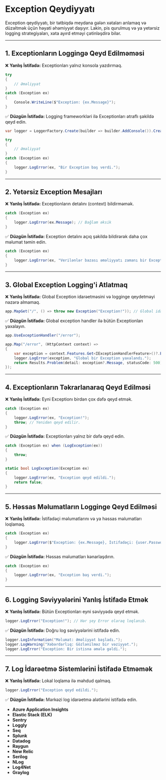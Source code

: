 # Exception Qeydiyyatı

Exception qeydiyyatı, bir tətbiqdə meydana gələn xətaları anlamaq və düzəltmək üçün həyati əhəmiyyət daşıyır. Lakin, pis qurulmuş və ya yetərsiz logging strategiyaları, xəta ayırd etməyi çətinləşdirə bilər.

---

## 1. Exceptionların Loggingə Qeyd Edilməməsi

❌ **Yanlış İstifadə:** Exceptionları yalnız konsola yazdırmaq.

```csharp
try
{
    // Əməliyyat
}
catch (Exception ex)
{
    Console.WriteLine($"Exception: {ex.Message}");
}
```

✅ **Düzgün İstifadə:** Logging frameworkləri ilə Exceptionları ətraflı şəkildə qeyd edin.

```csharp
var logger = LoggerFactory.Create(builder => builder.AddConsole()).CreateLogger("AppLogger");

try
{
    // Əməliyyat
}
catch (Exception ex)
{
    logger.LogError(ex, "Bir Exception baş verdi.");
}
```

---

## 2. Yetərsiz Exception Mesajları

❌ **Yanlış İstifadə:** Exceptionların detalını (context) bildirməmək.

```csharp
catch (Exception ex)
{
    logger.LogError(ex.Message); // Bağlam əksik
}
```

✅ **Düzgün İstifadə:** Exception detalını açıq şəkildə bildirərək daha çox məlumat təmin edin.

```csharp
catch (Exception ex)
{
    logger.LogError(ex, "Verilənlər bazası əməliyyatı zamanı bir Exception baş verdi.");
}
```

---

## 3. Global Exception Logging'i Atlatmaq

❌ **Yanlış İstifadə:** Global Exception idarəetməsini və logginge qeydetməyi nəzərə almamaq.

```csharp
app.MapGet("/", () => throw new Exception("Exception!")); // Global idarəetmə yox
```

✅ **Düzgün İstifadə:** Global exception handler ilə bütün Exceptionları yaxalayın.

```csharp
app.UseExceptionHandler("/error");

app.Map("/error", (HttpContext context) =>
{
    var exception = context.Features.Get<IExceptionHandlerFeature>()?.Error;
    logger.LogError(exception, "Global bir Exception yaxalandı.");
    return Results.Problem(detail: exception?.Message, statusCode: 500);
});
```

---

## 4. Exceptionların Təkrarlanaraq Qeyd Edilməsi

❌ **Yanlış İstifadə:** Eyni Exceptionı birdən çox dəfə qeyd etmək.

```csharp
catch (Exception ex)
{
    logger.LogError(ex, "Exception!");
    throw; // Yenidən qeyd edilir.
}
```

✅ **Düzgün İstifadə:** Exceptionları yalnız bir dəfə qeyd edin.

```csharp
catch (Exception ex) when (LogException(ex))
{
    throw;
}

static bool LogException(Exception ex)
{
    logger.LogError(ex, "Exception qeyd edildi.");
    return false;
}
```

---

## 5. Həssas Məlumatların Logginge Qeyd Edilməsi

❌ **Yanlış İstifadə:** İstifadəçi məlumatlarını və ya həssas məlumatları loqlamaq.

```csharp
catch (Exception ex)
{
    logger.LogError($"Exception: {ex.Message}, İstifadəçi: {user.Password}"); // Təhlükəsizlik zəifliyi
}
```

✅ **Düzgün İstifadə:** Həssas məlumatları kənarlaşdırın.

```csharp
catch (Exception ex)
{
    logger.LogError(ex, "Exception baş verdi.");
}
```

---

## 6. Logging Səviyyələrini Yanlış İstifadə Etmək

❌ **Yanlış İstifadə:** Bütün Exceptionları eyni səviyyədə qeyd etmək.

```csharp
logger.LogError("Exception!"); // Hər şey Error olaraq loqlanıb.
```

✅ **Düzgün İstifadə:** Doğru log səviyyələrini istifadə edin.

```csharp
logger.LogInformation("Məlumat: Əməliyyat başladı.");
logger.LogWarning("Xəbərdarlıq: Gözlənilməz bir vəziyyət.");
logger.LogError("Exception: Bir istisna əmələ gəldi.");
```

---

## 7. Log İdarəetmə Sistemlərini İstifadə Etməmək

❌ **Yanlış İstifadə:** Lokal loqlama ilə məhdud qalmaq.

```csharp
logger.LogError("Exception qeyd edildi.");
```

✅ **Düzgün İstifadə:** Mərkəzi log idarəetmə alətlərini istifadə edin.

- **Azure Application Insights**
- **Elastic Stack (ELK)**
- **Sentry**
- **Loggly**
- **Seq**
- **Splunk**
- **Datadog**
- **Raygun**
- **New Relic**
- **Serilog**
- **NLog**
- **Log4Net**
- **Graylog**
